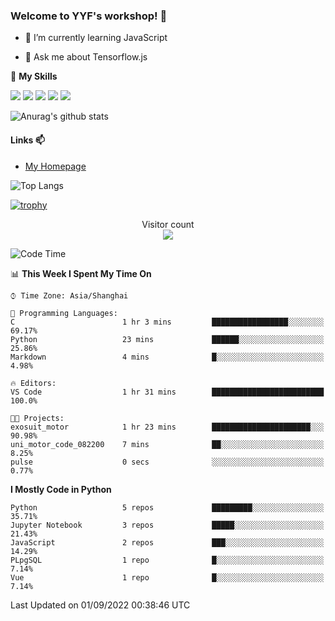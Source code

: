 ### Welcome to YYF's workshop! 👋

<!--
**YifeiYang210/YifeiYang210** is a ✨ _special_ ✨ repository because its `README.md` (this file) appears on your GitHub profile.

Here are some ideas to get you started:

- 🔭 I’m currently working on ...
- 🌱 I’m currently learning ...
- 👯 I’m looking to collaborate on ...
- 🤔 I’m looking for help with ...
- 💬 Ask me about ...
- 📫 How to reach me: ...
- 😄 Pronouns: ...
- ⚡ Fun fact: ...
-->

- 🌱 I’m currently learning JavaScript

- 💬 Ask me about Tensorflow.js

🌟 **My Skills**
<!-- [![](https://img.shields.io/badge/{徽标标题}-{徽标内容}-{徽标颜色}.svg)]({linkUrl}) -->

![](https://img.shields.io/badge/-Python-3f7fbd?logo=Python&logoColor=fff)
![](https://img.shields.io/badge/-DeepLearning-3f7fbd?logo=Pandas&logoColor=fff)
![](https://img.shields.io/badge/-Wechat-3f7fbd?logo=Wechat&logoColor=fff)
![](https://img.shields.io/badge/-C%2B%2B-3f7fbd?logo=C%2B%2B&logoColor=fff)
![](https://img.shields.io/badge/-JavaScript-3f7fbd?logo=JavaScript&logoColor=fff)

![Anurag's github stats](https://github-readme-stats.vercel.app/api?username=YifeiYang210&theme=maroongold)



#### Links 📫

* [My Homepage](https://YifeiYang210.github.io/blog/)

![Top Langs](https://github-readme-stats.vercel.app/api/top-langs/?username=YifeiYang210&hide=roff,c)

[![trophy](https://github-profile-trophy.vercel.app/?username=YifeiYang210&theme=dracula&row=2&column=3)](https://github.com/ryo-ma/github-profile-trophy)

<p align="center"> 
  Visitor count<br>
  <img src="https://profile-counter.glitch.me/YifeiYang210/count.svg" />
</p>

<!--START_SECTION:waka-->
![Code Time](http://img.shields.io/badge/Code%20Time-1%2C127%20hrs%2047%20mins-blue)

📊 **This Week I Spent My Time On** 

```text
⌚︎ Time Zone: Asia/Shanghai

💬 Programming Languages: 
C                        1 hr 3 mins         █████████████████░░░░░░░░   69.17% 
Python                   23 mins             ██████░░░░░░░░░░░░░░░░░░░   25.86% 
Markdown                 4 mins              █░░░░░░░░░░░░░░░░░░░░░░░░   4.98%

🔥 Editors: 
VS Code                  1 hr 31 mins        █████████████████████████   100.0%

🐱‍💻 Projects: 
exosuit_motor            1 hr 23 mins        ██████████████████████░░░   90.98% 
uni_motor_code_082200    7 mins              ██░░░░░░░░░░░░░░░░░░░░░░░   8.25% 
pulse                    0 secs              ░░░░░░░░░░░░░░░░░░░░░░░░░   0.77%

```

**I Mostly Code in Python** 

```text
Python                   5 repos             █████████░░░░░░░░░░░░░░░░   35.71% 
Jupyter Notebook         3 repos             █████░░░░░░░░░░░░░░░░░░░░   21.43% 
JavaScript               2 repos             ███░░░░░░░░░░░░░░░░░░░░░░   14.29% 
PLpgSQL                  1 repo              █░░░░░░░░░░░░░░░░░░░░░░░░   7.14% 
Vue                      1 repo              █░░░░░░░░░░░░░░░░░░░░░░░░   7.14%

```



 Last Updated on 01/09/2022 00:38:46 UTC
<!--END_SECTION:waka-->


